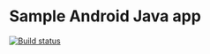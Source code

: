 # Sample Android Java app
[![Build status](https://build.appcenter.ms/v0.1/apps/38af8a4f-21ad-4c56-8813-6cf2606c19d3/branches/master/badge)](https://appcenter.ms)
